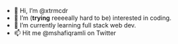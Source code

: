 - 👋 Hi, I’m @xtrmcdr
- 👀 I’m (<strong>trying</strong> reeeeally hard to be) interested in coding.
- 🌱 I’m currently learning full stack web dev.
- 📫 Hit me @mshafiqramli on Twitter

<!---
xtrmcdr/xtrmcdr is a ✨ special ✨ repository because its `README.md` (this file) appears on your GitHub profile.
You can click the Preview link to take a look at your changes.
--->
